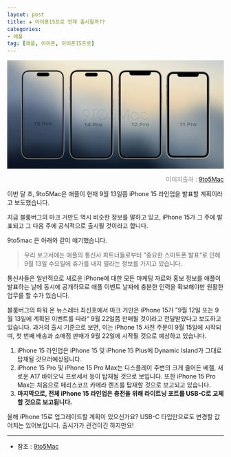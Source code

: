 ```yaml
---
layout: post  
title: ✚ 아이폰15프로 언제 출시될까??
categories:
- 애플
tag: [애플, 아이폰, 아이폰15프로]
---
```


<div class="markdown-image">
<img src="/assets/article_images/2023-08-05-iphone15pro/1.jpg" alt="" align="middle"/><p style="text-align:right;  color:#878787"> 이미지출처 : <a href="https://9to5mac.com/2023/08/06/iphone-15-release-date-rumors/"> 9to5Mac </a></p> </div>

<p class="drop-korean">
이번 달 초, 9to5Mac은 애플이 현재 9월 13일쯤 iPhone 15 라인업을 발표할 계획이라고 보도했습니다. 
</p>

지금 블룸버그의 마크 거만도 역시 비슷한 정보를 말하고 있고, iPhone 15가 그 주에 발표되고 그 다음 주에 공식적으로 출시될 것이라고 합니다.

9to5mac 은 아래와 같이 얘기했습니다. 
>우리 보고서에는 애플의 통신사 파트너들로부터 ”중요한 스마트폰 발표“로 인해 9월 13일 수요일에 휴가를 내지 말라는 정보를 가지고 있습니다.

통신사들은 일반적으로 새로운 iPhone에 대한 모든 마케팅 자료와 홍보 정보를 애플이 발표하는 날에 동시에 공개하므로 애플 이벤트 날짜에 충분한 인력을 확보해야만 원활한 업무를 할 수가 있습니다. 

블룸버그의 파워 온 뉴스레터 최신호에서 마크 거만은 iPhone 15가 ”9월 12일 또는 9월 13일에 계획된 이벤트를 따라“ 9월 22일쯤 판매될 것이라고 전달받았다고 보도하고 있습니다. 과거의 출시 기준으로 보면, 이는 iPhone 15 사전 주문이 9월 15일에 시작되며, 첫 번째 배송과 소매점 판매가 9월 22일에 시작될 것으로 예상하고 있습니다. 

1. iPhone 15 라인업은 iPhone 15 및 iPhone 15 Plus에 Dynamic Island가 그대로 탑재될 갓으러예상됩니다. 
2. iPhone 15 Pro 및 iPhone 15 Pro Max는 디스플레이 주변의 크게 줄어든 베젤, 새로운 A17 바이오닉 프로세서 등이 탑재될 것으로 보입니다. 또한 iPhone 15 Pro Max는 처음으로 페리스코프 카메라 렌즈를 탑재할 것으로 보고되고 있습니다. 
4. **마지막으로, 전체 iPhone 15 라인업은 충전을 위해 라이트닝 포트를 USB-C로 교체할 것으로 보고됩니다.**

올해 iPhone 15로 업그레이드할 계획이 있으신가요? USB-C 타입만으로도 변경할 값어치는 있어보입니다. 출시가가 관건이긴 하지만요!

---

* 참조 : [9to5Mac](https://9to5mac.com/2023/08/06/iphone-15-release-date-rumors/)
